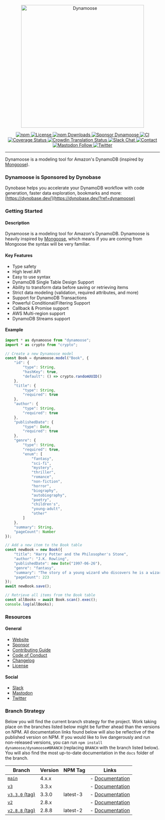 <p align="center">
	<img src="internal/banner/Banner.png" width="400" max-width="90%" alt="Dynamoose" />
</p>

<p align="center">
	<a href="https://www.npmjs.com/package/dynamoose">
		<img src="https://img.shields.io/npm/v/dynamoose" alt="npm">
	</a>
	<a href="https://github.com/dynamoose/dynamoose/blob/main/LICENSE">
		<img src="https://img.shields.io/github/license/dynamoose/dynamoose" alt="License">
	</a>
	<a href="https://www.npmjs.com/package/dynamoose">
		<img src="https://img.shields.io/npm/dw/dynamoose" alt="npm Downloads">
	</a>
	<a href="https://github.com/dynamoose/dynamoose/blob/main/SPONSOR.md">
		<img src="https://img.shields.io/badge/sponsor-Dynamoose-brightgreen" alt="Sponsor Dynamoose">
	</a>
	<a href="https://github.com/dynamoose/dynamoose/actions">
		<img src="https://github.com/dynamoose/dynamoose/workflows/CI/badge.svg" alt="CI">
	</a>
	<a href="https://coveralls.io/github/dynamoose/dynamoose?branch=main">
		<img src="https://coveralls.io/repos/github/dynamoose/dynamoose/badge.svg?branch=main" alt="Coverage Status">
	</a>
	<a href="https://crowdin.com/project/dynamoosejscom">
		<img src="https://badges.crowdin.net/dynamoosejscom/localized.svg" alt="Crowdin Translation Status">
	</a>
	<a href="https://join.slack.com/t/dynamoose/shared_invite/enQtODM4OTI0MTc1NDc3LWI3MmNhMThmNmJmZDk5MmUxOTZmMGEwNGQzNTRkMjhjZGJlNGM5M2JmZjMzMzlkODRhMGY3MTQ5YjQ2Nzg3YTY">
		<img src="https://img.shields.io/badge/chat-on%20slack-informational.svg" alt="Slack Chat">
	</a>
	<a href="https://charlie.fish/contact">
		<img src="https://img.shields.io/badge/contact-me-blue" alt="Contact">
	</a>
	<a rel="me" href="https://mastodon.social/@dynamoose">
		<img alt="Mastodon Follow" src="https://img.shields.io/mastodon/follow/110203918766866705?style=social">
	</a>
	<a href="https://twitter.com/DynamooseJS">
		<img src="https://img.shields.io/twitter/follow/dynamoosejs?style=social" alt="Twitter">
	</a>
</p>

---

Dynamoose is a modeling tool for Amazon's DynamoDB (inspired by [Mongoose](https://mongoosejs.com/)).

### Dynamoose is Sponsored by Dynobase

Dynobase helps you accelerate your DynamoDB workflow with code generation, faster data exploration, bookmarks and more: [https://dynobase.dev/](https://dynobase.dev/?ref=dynamoose)

### Getting Started

<!-- start-block:a1507dd3-6aff-4885-a9fd-14d46a4b7743 -->
#### Description

Dynamoose is a modeling tool for Amazon's DynamoDB. Dynamoose is heavily inspired by [Mongoose](https://mongoosejs.com/), which means if you are coming from Mongoose the syntax will be very familiar.

#### Key Features

- Type safety
- High level API
- Easy to use syntax
- DynamoDB Single Table Design Support
- Ability to transform data before saving or retrieving items
- Strict data modeling (validation, required attributes, and more)
- Support for DynamoDB Transactions
- Powerful Conditional/Filtering Support
- Callback & Promise support
- AWS Multi-region support
- DynamoDB Streams support
<!-- end-block:a1507dd3-6aff-4885-a9fd-14d46a4b7743 -->

<!-- start-block:1baa7441-d01a-40e2-80d7-71ce05674ec9 -->
#### Example

```ts
import * as dynamoose from "dynamoose";
import * as crypto from "crypto";

// Create a new Dynamoose model
const Book = dynamoose.model("Book", {
	"id": {
		"type": String,
		"hashKey": true,
		"default": () => crypto.randomUUID()
	},
	"title": {
		"type": String,
		"required": true
	},
	"author": {
		"type": String,
		"required": true
	},
	"publishedDate": {
		"type": Date,
		"required": true
	},
	"genre": {
		"type": String,
		"required": true,
		"enum": [
			"fantasy",
			"sci-fi",
			"mystery",
			"thriller",
			"romance",
			"non-fiction",
			"horror",
			"biography",
			"autobiography",
			"poetry",
			"children's",
			"young-adult",
			"other"
		]
	},
	"summary": String,
	"pageCount": Number
});

// Add a new item to the Book table
const newBook = new Book({
	"title": "Harry Potter and the Philosopher's Stone",
	"author": "J.K. Rowling",
	"publishedDate": new Date("1997-06-26"),
	"genre": "fantasy",
	"summary": "The story of a young wizard who discovers he is a wizard and attends a magical school.",
	"pageCount": 223
});
await newBook.save();

// Retrieve all items from the Book table
const allBooks = await Book.scan().exec();
console.log(allBooks);
```
<!-- end-block:1baa7441-d01a-40e2-80d7-71ce05674ec9 -->

### Resources

#### General

- [Website](https://dynamoosejs.com)
- [Sponsor](SPONSOR.md)
- [Contributing Guide](CONTRIBUTING.md)
- [Code of Conduct](CODE_OF_CONDUCT.md)
- [Changelog](CHANGELOG.md)
- [License](LICENSE)

#### Social

- [Slack](https://join.slack.com/t/dynamoose/shared_invite/enQtODM4OTI0MTc1NDc3LWI3MmNhMThmNmJmZDk5MmUxOTZmMGEwNGQzNTRkMjhjZGJlNGM5M2JmZjMzMzlkODRhMGY3MTQ5YjQ2Nzg3YTY)
- <a rel="me" href="https://mastodon.social/@dynamoose">Mastodon</a>
- [Twitter](https://twitter.com/DynamooseJS)

### Branch Strategy

Below you will find the current branch strategy for the project. Work taking place on the branches listed below might be further ahead than the versions on NPM. All documentation links found below will also be reflective of the published version on NPM. If you would like to live dangerously and run non-released versions, you can run `npm install dynamoose/dynamoose#BRANCH` (replacing `BRANCH` with the branch listed below). You will also find the most up-to-date documentation in the `docs` folder of the branch.

| Branch | Version | NPM Tag | Links |
| --- | --- | --- | --- |
| [`main`](https://github.com/dynamoose/dynamoose/tree/main) | 4.x.x |   | - [Documentation](https://dynamoose.pages.dev) |
| [`v3`](https://github.com/dynamoose/dynamoose/tree/v3) | 3.3.x |   | - [Documentation](https://v3.dynamoose.pages.dev) |
| [`v3.3.0` (tag)](https://github.com/dynamoose/dynamoose/tree/v3.3.0) | 3.3.0 | latest-3 | - [Documentation](https://v3.dynamoosejs.com) |
| [`v2`](https://github.com/dynamoose/dynamoose/tree/v2) | 2.8.x |   | - [Documentation](https://v2.dynamoose.pages.dev) |
| [`v2.8.8` (tag)](https://github.com/dynamoose/dynamoose/tree/v2.8.8) | 2.8.8 | latest-2 | - [Documentation](https://v2.dynamoosejs.com)
